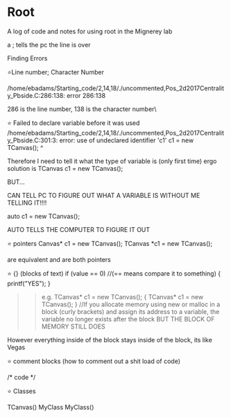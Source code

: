# Root
A log of code and notes for using root in the Mignerey lab

a ; tells the pc the line is over 

 Finding Errors

⭐Line number; Character Number

/home/ebadams/Starting_code/2,14,18/./uncommented,Pos_2d2017Centrality_Pbside.C:286:138: error
286:138

286 is the line number, 138 is the character number\

⭐ Failed to declare variable before it was used
/home/ebadams/Starting_code/2,14,18/./uncommented,Pos_2d2017Centrality_Pbside.C:301:3: error: use of
      undeclared identifier 'c1'
  c1 = new TCanvas();
  ^
  
  Therefore I need to tell it what the type of variable is (only first time)
  ergo solution is 
  TCanvas c1 = new TCanvas();
  
  BUT...
  
  CAN TELL PC TO FIGURE OUT WHAT A VARIABLE IS WITHOUT ME TELLING IT!!!!
  
  auto c1 = new TCanvas();
  
  AUTO TELLS THE COMPUTER TO FIGURE IT OUT
  
  
 ⭐ pointers
  Canvas* c1  = new TCanvas();
TCanvas *c1 = new TCanvas();

are equivalent and are both pointers

⭐  {} (blocks of text)
if (value == 0)   //(== means compare it to something)
{
printf("YES");
}
 
 >> e.g.
 TCanvas* c1  = new TCanvas();
{ TCanvas* c1  = new TCanvas(); }
//If you allocate memory using new or malloc in a block (curly brackets) and assign its address to a variable, 
the variable no longer exists after the block BUT THE BLOCK OF MEMORY STILL DOES

However everything inside of the block stays inside of the block, its like Vegas


 
⭐ comment blocks (how to comment out a shit load of code)

/* 
code
*/

⭐ Classes

TCanvas()
MyClass
MyClass()
